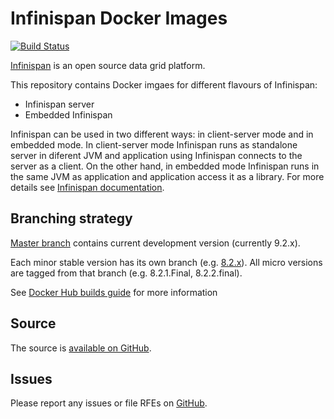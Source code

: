 Infinispan Docker Images 
========================

[![Build Status](https://travis-ci.org/jboss-dockerfiles/infinispan.svg?branch=master)](https://travis-ci.org/jboss-dockerfiles/infinispan/)

[Infinispan](http://infinispan.org/) is an open source data grid platform. 

This repository contains Docker imgaes for different flavours of Infinispan:

* Infinispan server
* Embedded Infinispan

Infinispan can be used in two different ways: in client-server mode and in embedded mode.  In client-server mode Infinispan runs as standalone server in diferent JVM and application using Infinispan connects to the server as a client. On the other hand, in embedded mode Infinispan runs in the same JVM as application and application access it as a library. For more details see [Infinispan documentation](http://infinispan.org/docs/7.0.x/user_guide/user_guide.html#_server_modules).

## Branching strategy

[Master branch](https://github.com/jboss-dockerfiles/infinispan/tree/master) contains current development version (currently 9.2.x).

Each minor stable version has its own branch (e.g. [8.2.x](https://github.com/jboss-dockerfiles/infinispan/tree/8.2.x)). All micro versions are tagged from that branch (e.g. 8.2.1.Final, 8.2.2.final).

See [Docker Hub builds guide](https://docs.docker.com/docker-hub/builds/) for more information

## Source

The source is [available on GitHub](https://github.com/jboss-dockerfiles/infinispan).

## Issues

Please report any issues or file RFEs on [GitHub](https://github.com/jboss-dockerfiles/infinispan/issues).
